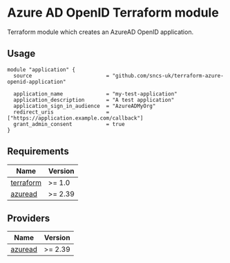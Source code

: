 # Azure AD OpenID Terraform module

Terraform module which creates an AzureAD OpenID application.


## Usage
```hcl
module "application" {
  source                        = "github.com/sncs-uk/terraform-azure-openid-application"

  application_name              = "my-test-application"
  application_description       = "A test application"
  application_sign_in_audience  = "AzureADMyOrg"
  redirect_uris                 = ["https://application.example.com/callback"]
  grant_admin_consent           = true
}
```

## Requirements
| Name | Version |
|------|---------|
| <a name="requirement_terraform"></a> [terraform](#requirement\_terraform) | >= 1.0 |
| <a name="requirement_azuread"></a> [azuread](#requirement\_azuread) | >= 2.39 |

## Providers

| Name | Version |
|------|---------|
| <a name="provider_azuread"></a> [azuread](#provider\_azuread) | >= 2.39 |
